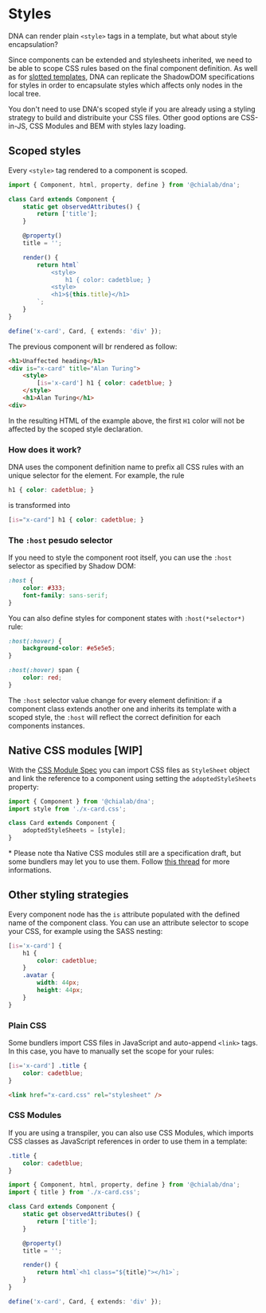 # Styles

DNA can render plain `<style>` tags in a template, but what about style encapsulation?

Since components can be extended and stylesheets inherited, we need to be able to scope CSS rules based on the final component definition. As well as for [slotted templates](./templates#shadow-dom), DNA can replicate the ShadowDOM specifications for styles in order to encapsulate styles which affects only nodes in the local tree.

<aside class="note">

You don't need to use DNA's scoped style if you are already using a styling strategy to build and distribuite your CSS files. Other good options are CSS-in-JS, CSS Modules and BEM with styles lazy loading.

</aside>

## Scoped styles

Every `<style>` tag rendered to a component is scoped.

```ts
import { Component, html, property, define } from '@chialab/dna';

class Card extends Component {
    static get observedAttributes() {
        return ['title'];
    }

    @property()
    title = '';

    render() {
        return html`
            <style>
                h1 { color: cadetblue; }
            <style>
            <h1>${this.title}</h1>
        `;
    }
}

define('x-card', Card, { extends: 'div' });
```

The previous component will br rendered as follow:

```html
<h1>Unaffected heading</h1>
<div is="x-card" title="Alan Turing">
    <style>
        [is='x-card'] h1 { color: cadetblue; }
    </style>
    <h1>Alan Turing</h1>
<div>
```

In the resulting HTML of the example above, the first `H1` color will not be affected by the scoped style declaration.

### How does it work?

DNA uses the component definition name to prefix all CSS rules with an unique selector for the element. For example, the rule

```css
h1 { color: cadetblue; }
```

is transformed into

```css
[is="x-card"] h1 { color: cadetblue; }
```

### The `:host` pesudo selector

If you need to style the component root itself, you can use the `:host` selector as specified by Shadow DOM:

```css
:host {
    color: #333;
    font-family: sans-serif;
}
```

You can also define styles for component states with `:host(*selector*)` rule:

```css
:host(:hover) {
    background-color: #e5e5e5;
}

:host(:hover) span {
    color: red;
}
```

<aside class="note">

The `:host` selector value change for every element definition: if a component class extends another one and inherits its template with a scoped style, the `:host` will reflect the correct definition for each components instances.

</aside>

## Native CSS modules [WIP]

With the [CSS Module Spec](#native-css-modules-spec) you can import CSS files as `StyleSheet` object and link the reference to a component using setting the `adoptedStyleSheets` property:

```ts
import { Component } from '@chialab/dna';
import style from './x-card.css';

class Card extends Component {
    adoptedStyleSheets = [style];
}
```

<aside id="native-css-modules-spec" class="note">

\* Please note tha Native CSS modules still are a specification draft, but some bundlers may let you to use them. Follow [this thread](https://github.com/w3c/webcomponents/issues/759) for more informations.

</aside>

## Other styling strategies

Every component node has the `is` attribute populated with the defined name of the component class. You can use an attribute selector to scope your CSS, for example using the SASS nesting:

```scss
[is='x-card'] {
    h1 {
        color: cadetblue;
    }
    .avatar {
        width: 44px;
        height: 44px;
    }
}
```

### Plain CSS

Some bundlers import CSS files in JavaScript and auto-append `<link>` tags. In this case, you have to manually set the scope for your rules:

```css
[is='x-card'] .title {
    color: cadetblue;
}
```

```html
<link href="x-card.css" rel="stylesheet" />
```

### CSS Modules

If you are using a transpiler, you can also use CSS Modules, which imports CSS classes as JavaScript references in order to use them in a template:

```css
.title {
    color: cadetblue;
}
```

```ts
import { Component, html, property, define } from '@chialab/dna';
import { title } from './x-card.css';

class Card extends Component {
    static get observedAttributes() {
        return ['title'];
    }

    @property()
    title = '';

    render() {
        return html`<h1 class="${title}"></h1>`;
    }
}

define('x-card', Card, { extends: 'div' });
```
